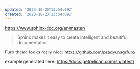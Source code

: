 ```yaml
---
updated: '2023-10-20T13:54:09Z'
created: '2023-10-20T13:54:09Z'
---
```

https://www.sphinx-doc.org/en/master/

> Sphinx makes it easy to create intelligent and beautiful documentation.

Furo theme looks really nice: https://github.com/pradyunsg/furo

example generated here: https://docs.getpelican.com/en/latest/